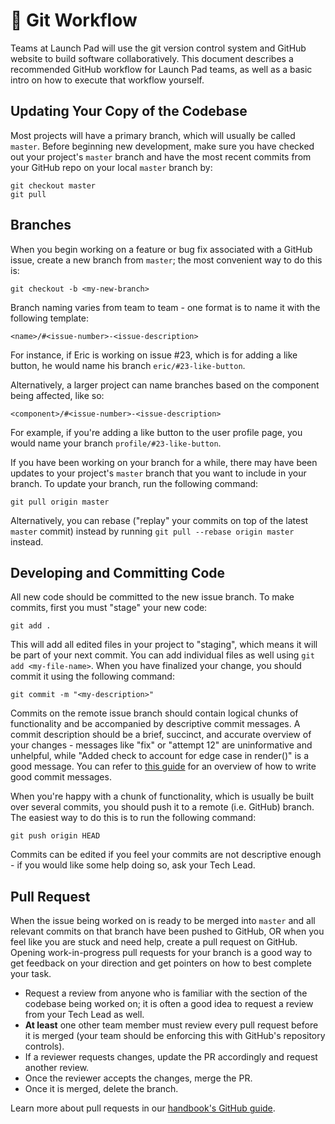 # 🛶 Git Workflow

Teams at Launch Pad will use the git version control system and GitHub website
to build software collaboratively. This document describes a recommended GitHub
workflow for Launch Pad teams, as well as a basic intro on how to execute that
workflow yourself.

## Updating Your Copy of the Codebase

Most projects will have a primary branch, which will usually be called `master`.
Before beginning new development, make sure you have checked out your project's
`master` branch and have the most recent commits from your GitHub repo on your
local `master` branch by:

```
git checkout master
git pull
```

## Branches

When you begin working on a feature or bug fix associated with a GitHub issue,
create a new branch from `master`; the most convenient way to do this is:

```
git checkout -b <my-new-branch>
```

Branch naming varies from team to team - one format is to name it with the
following template:

```
<name>/#<issue-number>-<issue-description>
```

For instance, if Eric is working on issue #23, which is for adding a like
button, he would name his branch `eric/#23-like-button`.

Alternatively, a larger project can name branches based on the component being
affected, like so:

```
<component>/#<issue-number>-<issue-description>
```

For example, if you're adding a like button to the user profile page, you would
name your branch `profile/#23-like-button`.

If you have been working on your branch for a while, there may have been updates
to your project's `master` branch that you want to include in your branch. To
update your branch, run the following command:

```
git pull origin master
```

Alternatively, you can rebase ("replay" your commits on top of the latest
`master` commit) instead by running `git pull --rebase origin master` instead.

## Developing and Committing Code

All new code should be committed to the new issue branch. To make commits, first
you must "stage" your new code:

```
git add .
```

This will add all edited files in your project to "staging", which means it will
be part of your next commit. You can add individual files as well using
`git add <my-file-name>`. When you have finalized your change, you should commit
it using the following command:

```
git commit -m "<my-description>"
```

Commits on the remote issue branch should contain logical chunks of functionality
and be accompanied by descriptive commit messages. A commit description should
be a brief, succinct, and accurate overview of your changes - messages like
"fix" or "attempt 12" are uninformative and unhelpful, while "Added check to
account for edge case in render()" is a good message. You can refer to
[this guide](https://chris.beams.io/posts/git-commit/#seven-rules) for an
overview of how to write good commit messages.

When you're happy with a chunk of functionality, which is usually be built
over several commits, you should push it to a remote (i.e. GitHub) branch. The
easiest way to do this is to run the following command:

```
git push origin HEAD
```

Commits can be edited if you feel your commits are not descriptive enough - if
you would like some help doing so, ask your Tech Lead.

## Pull Request

When the issue being worked on is ready to be merged into `master` and all
relevant commits on that branch have been pushed to GitHub, OR when you feel
like you are stuck and need help, create a pull request on GitHub. Opening
work-in-progress pull requests for your branch is a good way to get feedback on
your direction and get pointers on how to best complete your task.

* Request a review from anyone who is familiar with the section of the codebase
  being worked on; it is often a good idea to request a review from your Tech Lead
  as well.
* **At least** one other team member must review every pull request before it is
  merged (your team should be enforcing this with GitHub's repository controls).
* If a reviewer requests changes, update the PR accordingly and request another
  review.
* Once the reviewer accepts the changes, merge the PR.
* Once it is merged, delete the branch.

Learn more about pull requests in our [handbook's GitHub guide](../handbook/tools/github.md).
